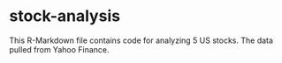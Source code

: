 # stock-analysis
This R-Markdown file contains code for analyzing 5 US stocks.
The data pulled from Yahoo Finance.
